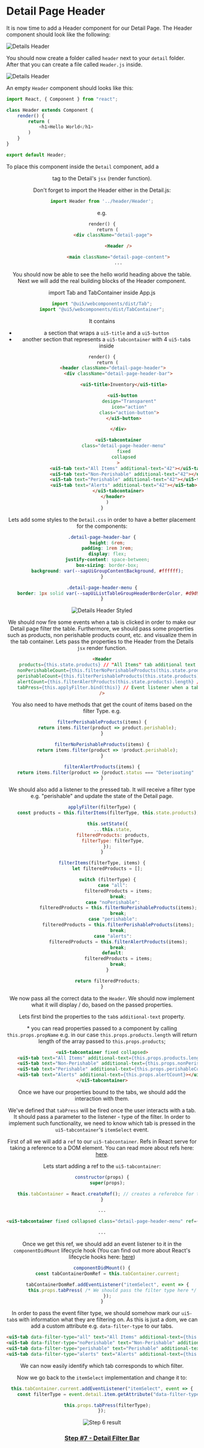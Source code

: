 # Detail Page Header

It is now time to add a Header component for our Detail Page.
The Header component should look like the following:

![Details Header](./images/details-header.png?raw=true "Details Header")


You should now create a folder called `header` next to your `detail` folder.
After that you can create a file called `Header.js` inside.

![Details Header](./images/header-folder-structure.png?raw=true "Details Header")

An empty `Header` component should looks like this:

```js
import React, { Component } from "react";

class Header extends Component {
	render() {
		return (
			<h1>Hello World</h1>
		)
	}
}

export default Header;
```

To place this component inside the `Detail` component, add a <Header /> tag to the Detail's `jsx` (render function).

Don't forget to import the Header either in the Detail.js:
```js
import Header from '../header/Header';
```



e.g.

```html
render() {
	return (
		<div className="detail-page">

			<Header />

			<main className="detail-page-content">
			...
```

You should now be able to see the hello world heading above the table.
Next we will add the real building blocks of the Header component.

import Tab and TabContainer inside App.js
```js
import "@ui5/webcomponents/dist/Tab";
import "@ui5/webcomponents/dist/TabContainer";
```

It contains
- a section that wraps a `ui5-title` and a `ui5-button`
- another section that represents a `ui5-tabcontainer` with 4 `ui5-tab`s inside

```html
render() {
	return (
		<header className="detail-page-header">
			<div className="detail-page-header-bar">

				<ui5-title>Inventory</ui5-title>

				<ui5-button 
					design="Transparent"
					icon="action"
					class="action-button">
				</ui5-button>

			</div>

			<ui5-tabcontainer
				class="detail-page-header-menu"
				fixed
				collapsed
			>
				<ui5-tab text="All Items" additional-text="42"></ui5-tab>
				<ui5-tab text="Non-Perishable" additional-text="42"></ui5-tab>
				<ui5-tab text="Perishable" additional-text="42"></ui5-tab>
				<ui5-tab text="Alerts" additional-text="42"></ui5-tab>
			</ui5-tabcontainer>
		</header>
	)
}
```
Lets add some styles to the `Detail.css` in order to have a better placement for the components:

```css
.detail-page-header-bar {
	height: 6rem;
	padding: 1rem 3rem;
	display: flex;
	justify-content: space-between;
	box-sizing: border-box;
	background: var(--sapUiGroupContentBackground, #ffffff);
}

.detail-page-header-menu {
	border: 1px solid var(--sapUiListTableGroupHeaderBorderColor, #d9d9d9);
}
```
![Details Header Styled](./images/header-before-events.png?raw=true "Details Header Styled")

We should now fire some events when a tab is clicked in order to make our Detail page filter the table.
Furthermore, we should pass some properties such as products, non perishable products count, etc. and visualize them in the tab container. 
Lets pass the properties to the Header from the Details `jsx` render function.


```html
<Header
	products={this.state.products} // "All Items" tab additional text
	nonPerishableCount={this.filterNoPerishableProducts(this.state.products).length} // "None-Perishable" tab additional text
	perishableCount={this.filterPerishableProducts(this.state.products).length} // "Perishable" tab additional text
	alertCount={this.filterAlertProducts(this.state.products).length} // "Alerts" tab additional text
	tabPress={this.applyFilter.bind(this)} // Event listener when a tab is pressed
/>
```

You also need to have methods that get the count of items based on the filter Type. e.g.

```js
filterPerishableProducts(items) {
	return items.filter(product => product.perishable);
}

filterNoPerishableProducts(items) {
	return items.filter(product => !product.perishable);
}

filterAlertProducts(items) {
	return items.filter(product => (product.status === "Deterioating" || product.status === "Re-Stock"));
}
```

We should also add a listener to the pressed tab. It will receive a filter type e.g. "perishable" and update the state of the Detail page.

```js
applyFilter(filterType) {
	const products = this.filterItems(filterType, this.state.products);

	this.setState({
		...this.state,
		filteredProducts: products,
		filterType: filterType,
	});
}

filterItems(filterType, items) {
	let filteredProducts = [];

	switch (filterType) {
		case "all":
			filteredProducts = items;
			break;
		case "noPerishable":
			filteredProducts = this.filterNoPerishableProducts(items);
			break;
		case "perishable":
			filteredProducts = this.filterPerishableProducts(items);
			break;
		case "alerts":
			filteredProducts = this.filterAlertProducts(items);
			break;
		default:
			filteredProducts = items;
			break;
	}

	return filteredProducts;
}
```

We now pass all the correct data to the `Header`. We should now implement what it will display / do, based on the passed properties.

Lets first bind the properties to the `tab`s `additional-text` property.

\* you can read properties passed to a component by calling `this.props.propName` e.g. in our case `this.props.products.length` will return length of the array passed to `this.props.products`;

```html
<ui5-tabcontainer fixed collapsed>
	<ui5-tab text="All Items" additional-text={this.props.products.length}></ui5-tab>
	<ui5-tab text="Non-Perishable" additional-text={this.props.nonPerishableCount}></ui5-tab>
	<ui5-tab text="Perishable" additional-text={this.props.perishableCount}></ui5-tab>
	<ui5-tab text="Alerts" additional-text={this.props.alertCount}></ui5-tab>
</ui5-tabcontainer>
```

Once we have our properties bound to the tabs, we should add the interaction with them.

We've defined that `tabPress` will be fired once the user interacts with a tab. It should pass a parameter to the listener - type of the filter. In order to implement such functionality, we need to know which tab is pressed in the `ui5-tabcontainer`'s `itemSelect` event.

First of all we will add a `ref` to our `ui5-tabcontainer`.
Refs in React serve for taking a reference to a DOM element.
You can read more about refs here: [here](https://reactjs.org/docs/refs-and-the-dom.html).

Lets start adding a ref to the `ui5-tabcontainer`:

```js
constructor(props) {
	super(props);

	this.tabContainer = React.createRef(); // creates a referebce for the tab container
}
```

```html
...

<ui5-tabcontainer fixed collapsed class="detail-page-header-menu" ref={this.tabContainer}> // links the ref to the DOM element

...
```

Once we get this ref, we should add an event listener to it in the `componentDidMount` lifecycle hook (You can find out more about React's lifecycle hooks here: [here](https://reactjs.org/docs/react-component.html))

```js
componentDidMount() {
	const tabContainerDomRef = this.tabContainer.current;

	tabContainerDomRef.addEventListener("itemSelect", event => {
		this.props.tabPress( /* We should pass the filter type here */ );
	});
}
```

In order to pass the event filter type, we should somehow mark our `ui5-tab`s with information what they are filtering on. As this is just a dom, we can add a custom attribute e.g. `data-filter-type` to our tabs.

```html
<ui5-tab data-filter-type="all" text="All Items" additional-text={this.props.products.length}></ui5-tab>
<ui5-tab data-filter-type="noPerishable" text="Non-Perishable" additional-text={this.props.nonPerishableCount}></ui5-tab>
<ui5-tab data-filter-type="perishable" text="Perishable" additional-text={this.props.perishableCount}></ui5-tab>
<ui5-tab data-filter-type="alerts" text="Alerts" additional-text={this.props.alertCount}></ui5-tab>
```

We can now easily identify which tab corresponds to which filter.

Now we go back to the `itemSelect` implementation and change it to:

```js
this.tabContainer.current.addEventListener("itemSelect", event => {
	const filterType = event.detail.item.getAttribute("data-filter-type");

	this.props.tabPress(filterType);
});
```

![Step 6 result](./images/step6-result.png?raw=true "Step 6 result")


### [Step #7 - Detail Filter Bar](./Step7_Detail_FilterBar.md)
